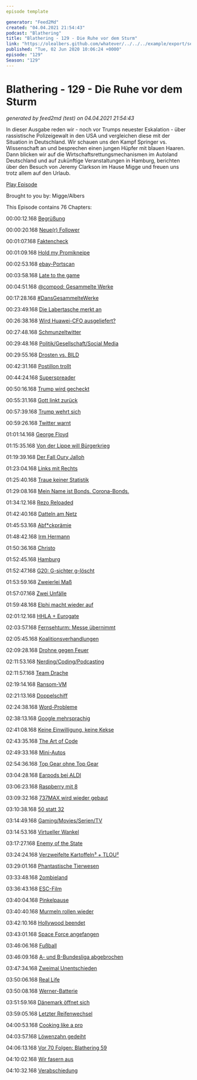 ```yaml
---
episode template

generator: "Feed2Md"
created: "04.04.2021 21:54:43"
podcast: "Blathering"
title: "Blathering - 129 - Die Ruhe vor dem Sturm"
link: "https://olealbers.github.com/whatever/../../../example/export/seasons/5/2020/6/Blathering - 129 - Die Ruhe vor dem Sturm.md"
published: "Tue, 02 Jun 2020 10:06:24 +0000"
episode: "129"
Season: "129"
---
```


# Blathering - 129 - Die Ruhe vor dem Sturm
_generated by feed2md (test) on 04.04.2021 21:54:43_

In dieser Ausgabe reden wir - noch vor Trumps neuester Eskalation - über rassistische Polizeigewalt in den USA und vergleichen diese mit der Situation in Deutschland. Wir schauen uns den Kampf Springer vs. Wissenschaft an und besprechen einen jungen Hüpfer mit blauen Haaren. Dann blicken wir auf die Wirtschaftsrettungsmechanismen im Autoland Deutschland und auf zukünftige Veranstaltungen in Hamburg, berichten über den Besuch von Jeremy Clarkson im Hause Migge und freuen uns trotz allem auf den Urlaub.

[Play Episode](https://www.blathering.de/podlove/file/1252/s/feed/c/mp3/blathering_129.mp3)

Brought to you by: Migge/Albers

This Episode contains 76 Chapters:


00:00:12.168 [Begrüßung]()

00:00:20.168 [Neue(r) Follower](https://twitter.com/Hafunki1)

00:01:07.168 [Faktencheck]()

00:01:09.168 [Hold my Promikneipe](https://www.ndr.de/nachrichten/hamburg/Verstoss-gegen-Corona-Regeln-Lokal-Zwick-geraeumt,zwick110.html)

00:02:53.168 [ebay-Portscan](https://www.golem.de/news/portscan-ebay-de-scannt-den-rechner-auf-offene-ports-2005-148690.html)

00:03:58.168 [Late to the game](https://www.sueddeutsche.de/panorama/loriot-zitate-krieghofer-einstein-corona-1.4916049)

00:04:51.168 [@compod: Gesammelte Werke](https://twitter.com/search?q=(from%3Acompod)%20(%40blathering_pod)%20until%3A2020-06-02%20since%3A2020-05-26&src=typed_query&f=live)

00:17:28.168 [#DansGesammelteWerke](https://twitter.com/search?q=(from%3Aevildanwallace)%20(%40blathering_pod)%20until%3A2020-06-02%20since%3A2020-05-26&src=typed_query&f=live)

00:23:49.168 [Die Labertasche merkt an](https://de.wikipedia.org/wiki/Historische_Vorwahlen_(Deutschland))

00:26:38.168 [Wird Huawei-CFO ausgeliefert?](https://www.zdnet.de/88380280/handelsstreit-mit-usa-auslieferung-von-huawei-cfo-rueckt-naeher/)

00:27:48.168 [Schmunzeltwitter](https://2-blog.net/2019/10/19/fakes-auf-twitter-und-der-schaden-den-sie-verursachen/)

00:29:48.168 [Politik/Gesellschaft/Social Media]()

00:29:55.168 [Drosten vs. BILD](https://twitter.com/LordMauschen/status/1266079026009059330)

00:42:31.168 [Postillon trollt](https://www.der-postillon.com/2020/05/reichelt-twitter.html)

00:44:24.168 [Superspreader](https://www.ndr.de/nachrichten/info/44-Die-rote-Murmel-kontrollieren,audio689470.html)

00:50:16.168 [Trump wird gecheckt](https://www.spiegel.de/netzwelt/web/donald-trump-im-faktencheck-twitter-checkts-nicht-kommentar-a-9b4516d0-c6dc-4fd2-83bd-9e621a2bf3bc)

00:55:31.168 [Gott linkt zurück](https://www.snopes.com/fact-check/trump-murder-carolyn-gombell/)

00:57:39.168 [Trump wehrt sich](https://taz.de/Donald-Trump-gegen-soziale-Netzwerke/!5689166/)

00:59:26.168 [Twitter warnt](https://www.tagesschau.de/ausland/trump-twitter-157.html)

01:01:14.168 [George Floyd](https://twitter.com/pavel23/status/1266617876875796481)

01:15:35.168 [Von der Lippe will Bürgerkrieg](https://twitter.com/reecejhawaii/status/1265760646664122369)

01:19:39.168 [Der Fall Oury Jalloh](https://www1.wdr.de/mediathek/audio/wdr5/wdr5-tiefenblick/oury-jalloh/index.html)

01:23:04.168 [Links mit Rechts](https://twitter.com/KatharinaKoenig/status/1265725511562657793)

01:25:40.168 [Traue keiner Statistik](https://www.volksverpetzer.de/analyse/gewalt-polizei-bmi/)

01:29:08.168 [Mein Name ist Bonds. Corona-Bonds.](https://taz.de/Milliardenhilfen-fuer-Europa-nach-Corona/!5686807/)

01:34:12.168 [Rezo Reloaded](https://netzpolitik.org/2020/die-zerstoerung-der-presse/)

01:42:40.168 [Datteln am Netz](https://www.quarks.de/technik/energie/datteln-4-darum-ist-das-kraftwerk-so-umstritten/)

01:45:53.168 [Abf*ckprämie](https://www.spiegel.de/wirtschaft/kaufpraemien-bundesregierung-will-autokaeufe-mit-bis-zu-fuenf-milliarden-euro-unterstuetzen-a-03795e3d-d8eb-459d-bba9-ead9948b000d)

01:48:42.168 [Irm Hermann](https://de.wikipedia.org/wiki/Irm_Hermann)

01:50:36.168 [Christo](https://de.wikipedia.org/wiki/Christo_und_Jeanne-Claude)

01:52:45.168 [Hamburg]()

01:52:47.168 [G20: G-sichter g-löscht](https://www.golem.de/news/gesichtserkennung-hamburger-polizei-loescht-gesichtsdatenbank-2005-148780.html)

01:53:59.168 [Zweierlei Maß](https://www.keine-stimme-den-nazis.org/7200-kurze-nachlese-kundgebung-am-23-mai-2020#!2020_05_23_WW)

01:57:07.168 [Zwei Unfälle](https://hamburg1.de/nachrichten/45056/Erneuter_Unfall_in_der_Waitzsstrasse.html)

01:59:48.168 [Elphi macht wieder auf](https://hamburg1.de/nachrichten/45001/Vorverkauf_fuer_Elphi_Tickets_gestartet.html)

02:01:12.168 [HHLA + Eurogate](https://hamburg1.de/nachrichten/45040/HHLA_und_Eurogate_pruefen_Kooperation.html)

02:03:57.168 [Fernsehturm: Messe übernimmt](https://hamburg1.de/nachrichten/45061/Neuer_Betreiber_fuer_Fernsehturm_gefunden.html)

02:05:45.168 [Koalitionsverhandlungen](https://www.ndr.de/nachrichten/hamburg/Regierungsbildung-in-Hamburg-Gruene-benennen-Senatoren,koalitionsverhandlungen294.html)

02:09:28.168 [Drohne gegen Feuer](https://www.ndr.de/nachrichten/hamburg/hamburg_journal/Mit-Drohnen-gegen-Waldbraende,waldbrand642.html)

02:11:53.168 [Nerding/Coding/Podcasting]()

02:11:57.168 [Team Drache](https://en.wikipedia.org/wiki/Crew_Dragon_Demo-2)

02:19:14.168 [Ransom-VM](https://www.zdnet.de/88380040/ransomware-versteckt-sich-in-virtuellen-maschinen-vor-antivirensoftware/)

02:21:13.168 [Doppelschiff](https://twitter.com/stammtischphilo/status/1265572935298953216)

02:24:38.168 [Word-Probleme](https://www.nirsoft.net/utils/registry_changes_view.html)

02:38:13.168 [Google mehrsprachig](https://twitter.com/stammtischphilo/status/1266276079372660738)

02:41:08.168 [Keine Einwilligung, keine Kekse](https://www.golem.de/news/bgh-urteil-werbe-cookies-erfordern-einwilligung-der-nutzer-2005-148771.html)

02:43:35.168 [The Art of Code](https://www.youtube.com/watch?v=6avJHaC3C2U)

02:49:33.168 [Mini-Autos](https://twitter.com/stammtischphilo/status/1267413982853332992)

02:54:36.168 [Top Gear ohne Top Gear](https://twitter.com/tmigge/status/1267402235899711491)

03:04:28.168 [Earpods bei ALDI](https://www.golem.de/news/bluetooth-hoerstoepsel-aldi-bringt-airpods-konkurrenz-fuer-25-euro-2005-148734.html)

03:06:23.168 [Raspberry mit 8](https://www.golem.de/news/bastelrechner-raspberry-pi-4-hat-jetzt-8-gbyte-arbeitsspeicher-2005-148773.html)

03:09:32.168 [737MAX wird wieder gebaut](https://www.golem.de/news/flugzeug-boeing-baut-wieder-die-737-max-2005-148774.html)

03:10:38.168 [50 statt 32](https://twitter.com/tmigge/status/1265366200349011972)

03:14:49.168 [Gaming/Movies/Serien/TV]()

03:14:53.168 [Virtueller Wankel](https://twitter.com/stammtischphilo/status/1265054325321142273)

03:17:27.168 [Enemy of the State](https://de.wikipedia.org/wiki/Der_Staatsfeind_Nr._1)

03:24:24.168 [Verzweifelte Kartoffeln³ + TLOU²](https://twitter.com/stammtischphilo/status/1265772185806942210)

03:29:01.168 [Phantastische Tierwesen](https://de.wikipedia.org/wiki/Phantastische_Tierwesen_und_wo_sie_zu_finden_sind_(Film))

03:33:48.168 [2ombieland](https://twitter.com/stammtischphilo/status/1267159119980630016)

03:36:43.168 [ESC-Film](https://twitter.com/stammtischphilo/status/1267110720325517312)

03:40:04.168 [Pinkelpause](https://www.youtube.com/watch?v=BBtpInUhLt8)

03:40:40.168 [Murmeln rollen wieder](https://www.youtube.com/watch?v=YRvoxRaeuno)

03:42:10.168 [Hollywood beendet](https://de.wikipedia.org/wiki/Hollywood_(Fernsehserie))

03:43:01.168 [Space Force angefangen](https://de.wikipedia.org/wiki/Space_Force_(Fernsehserie))

03:46:06.168 [Fußball]()

03:46:09.168 [A- und B-Bundesliga abgebrochen](https://twitter.com/fcstpauli/status/1265241116879839233)

03:47:34.168 [Zweimal Unentschieden](https://www.fcstpauli.com/news/der-fc-st-pauli-trennt-sich-1-1-vom-karlsruher-sc-1920/)

03:50:06.168 [Real Life]()

03:50:08.168 [Werner-Batterie](https://twitter.com/stammtischphilo/status/1265688464168751105)

03:51:59.168 [Dänemark öffnet sich](https://www.nordschleswiger.dk/de/daenemark-politik/daenemark-oeffnet-sich-fuer-touristen)

03:59:05.168 [Letzter Reifenwechsel](https://twitter.com/stammtischphilo/status/1266354834422272001)

04:00:53.168 [Cooking like a pro](https://twitter.com/stammtischphilo/status/1266295450962784256)

04:03:57.168 [Löwenzahn gedeiht](https://twitter.com/stammtischphilo/status/1265964480141418497)

04:06:13.168 [Vor 70 Folgen: Blathering 59](https://www.blathering.de/2018/09/blathering-059-amtsanmaassung/)

04:10:02.168 [Wir fasern aus]()

04:10:32.168 [Verabschiedung]()


